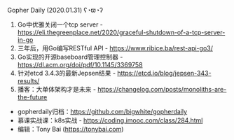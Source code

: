 Gopher Daily (2020.01.31) ʕ◔ϖ◔ʔ

1. Go中优雅关闭一个tcp server - https://eli.thegreenplace.net/2020/graceful-shutdown-of-a-tcp-server-in-go
2. 三年后，用Go编写RESTful API - https://www.ribice.ba/rest-api-go3/
3. Go实现的开源baseboard管理控制器 - https://dl.acm.org/doi/pdf/10.1145/3369758
4. 针对etcd 3.4.3的最新Jepsen结果 - https://etcd.io/blog/jepsen-343-results/
5. 播客：大单体架构才是未来 - https://changelog.com/posts/monoliths-are-the-future

* gopherdaily归档：https://github.com/bigwhite/gopherdaily
* 慕课实战课：k8s实战 - https://coding.imooc.com/class/284.html
* 编辑：Tony Bai (https://tonybai.com)
